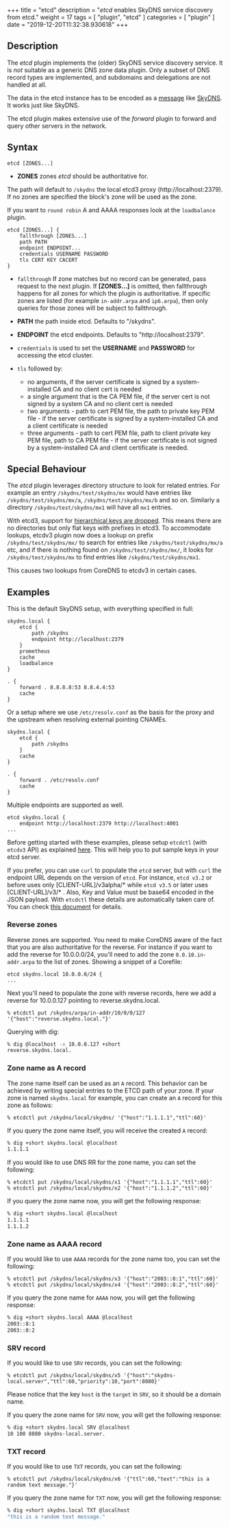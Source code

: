 +++
title = "etcd"
description = "*etcd* enables SkyDNS service discovery from etcd."
weight = 17
tags = [ "plugin", "etcd" ]
categories = [ "plugin" ]
date = "2019-12-20T11:32:38.930618"
+++

## Description

The *etcd* plugin implements the (older) SkyDNS service discovery service. It is *not* suitable as
a generic DNS zone data plugin. Only a subset of DNS record types are implemented, and subdomains
and delegations are not handled at all.

The data in the etcd instance has to be encoded as
a [message](https://github.com/skynetservices/skydns/blob/2fcff74cdc9f9a7dd64189a447ef27ac354b725f/msg/service.go#L26)
like [SkyDNS](https://github.com/skynetservices/skydns). It works just like SkyDNS.

The etcd plugin makes extensive use of the *forward* plugin to forward and query other servers in the
network.

## Syntax

~~~
etcd [ZONES...]
~~~

* **ZONES** zones *etcd* should be authoritative for.

The path will default to `/skydns` the local etcd3 proxy (http://localhost:2379). If no zones are
specified the block's zone will be used as the zone.

If you want to `round robin` A and AAAA responses look at the `loadbalance` plugin.

~~~
etcd [ZONES...] {
    fallthrough [ZONES...]
    path PATH
    endpoint ENDPOINT...
    credentials USERNAME PASSWORD
    tls CERT KEY CACERT
}
~~~

* `fallthrough` If zone matches but no record can be generated, pass request to the next plugin.
  If **[ZONES...]** is omitted, then fallthrough happens for all zones for which the plugin
  is authoritative. If specific zones are listed (for example `in-addr.arpa` and `ip6.arpa`), then only
  queries for those zones will be subject to fallthrough.
* **PATH** the path inside etcd. Defaults to "/skydns".
* **ENDPOINT** the etcd endpoints. Defaults to "http://localhost:2379".
* `credentials` is used to set the **USERNAME** and **PASSWORD** for accessing the etcd cluster.
* `tls` followed by:

    * no arguments, if the server certificate is signed by a system-installed CA and no client cert is needed
    * a single argument that is the CA PEM file, if the server cert is not signed by a system CA and no client cert is needed
    * two arguments - path to cert PEM file, the path to private key PEM file - if the server certificate is signed by a system-installed CA and a client certificate is needed
    * three arguments - path to cert PEM file, path to client private key PEM file, path to CA PEM
      file - if the server certificate is not signed by a system-installed CA and client certificate
      is needed.

## Special Behaviour

The *etcd* plugin leverages directory structure to look for related entries. For example
an entry `/skydns/test/skydns/mx` would have entries like `/skydns/test/skydns/mx/a`,
`/skydns/test/skydns/mx/b` and so on. Similarly a directory `/skydns/test/skydns/mx1` will have all
`mx1` entries.

With etcd3, support for [hierarchical keys are
dropped](https://coreos.com/etcd/docs/latest/learning/api.html). This means there are no directories
but only flat keys with prefixes in etcd3. To accommodate lookups, etcdv3 plugin now does a lookup
on prefix `/skydns/test/skydns/mx/` to search for entries like `/skydns/test/skydns/mx/a` etc, and
if there is nothing found on `/skydns/test/skydns/mx/`, it looks for `/skydns/test/skydns/mx` to
find entries like `/skydns/test/skydns/mx1`.

This causes two lookups from CoreDNS to etcdv3 in certain cases.

## Examples

This is the default SkyDNS setup, with everything specified in full:

~~~ corefile
skydns.local {
    etcd {
        path /skydns
        endpoint http://localhost:2379
    }
    prometheus
    cache
    loadbalance
}

. {
    forward . 8.8.8.8:53 8.8.4.4:53
    cache
}
~~~

Or a setup where we use `/etc/resolv.conf` as the basis for the proxy and the upstream
when resolving external pointing CNAMEs.

~~~ corefile
skydns.local {
    etcd {
        path /skydns
    }
    cache
}

. {
    forward . /etc/resolv.conf
    cache
}
~~~

Multiple endpoints are supported as well.

~~~
etcd skydns.local {
    endpoint http://localhost:2379 http://localhost:4001
...
~~~
Before getting started with these examples, please setup `etcdctl` (with `etcdv3` API) as explained
[here](https://coreos.com/etcd/docs/latest/dev-guide/interacting_v3.html). This will help you to put
sample keys in your etcd server.

If you prefer, you can use `curl` to populate the `etcd` server, but with `curl` the
endpoint URL depends on the version of `etcd`. For instance, `etcd v3.2` or before uses only
[CLIENT-URL]/v3alpha/* while `etcd v3.5` or later uses [CLIENT-URL]/v3/* . Also, Key and Value must
be base64 encoded in the JSON payload. With `etcdctl` these details are automatically taken care
of. You can check [this document](https://github.com/coreos/etcd/blob/master/Documentation/dev-guide/api_grpc_gateway.md#notes)
for details.

### Reverse zones

Reverse zones are supported. You need to make CoreDNS aware of the fact that you are also
authoritative for the reverse. For instance if you want to add the reverse for 10.0.0.0/24, you'll
need to add the zone `0.0.10.in-addr.arpa` to the list of zones. Showing a snippet of a Corefile:

~~~
etcd skydns.local 10.0.0.0/24 {
...
~~~

Next you'll need to populate the zone with reverse records, here we add a reverse for
10.0.0.127 pointing to reverse.skydns.local.

~~~
% etcdctl put /skydns/arpa/in-addr/10/0/0/127 '{"host":"reverse.skydns.local."}'
~~~

Querying with dig:

~~~ sh
% dig @localhost -x 10.0.0.127 +short
reverse.skydns.local.
~~~

### Zone name as A record

The zone name itself can be used as an `A` record. This behavior can be achieved by writing special
entries to the ETCD path of your zone. If your zone is named `skydns.local` for example, you can
create an `A` record for this zone as follows:

~~~
% etcdctl put /skydns/local/skydns/ '{"host":"1.1.1.1","ttl":60}'
~~~

If you query the zone name itself, you will receive the created `A` record:

~~~ sh
% dig +short skydns.local @localhost
1.1.1.1
~~~

If you would like to use DNS RR for the zone name, you can set the following:
~~~
% etcdctl put /skydns/local/skydns/x1 '{"host":"1.1.1.1","ttl":60}'
% etcdctl put /skydns/local/skydns/x2 '{"host":"1.1.1.2","ttl":60}'
~~~

If you query the zone name now, you will get the following response:

~~~ sh
% dig +short skydns.local @localhost
1.1.1.1
1.1.1.2
~~~

### Zone name as AAAA record

If you would like to use `AAAA` records for the zone name too, you can set the following:
~~~
% etcdctl put /skydns/local/skydns/x3 '{"host":"2003::8:1","ttl":60}'
% etcdctl put /skydns/local/skydns/x4 '{"host":"2003::8:2","ttl":60}'
~~~

If you query the zone name for `AAAA` now, you will get the following response:
~~~ sh
% dig +short skydns.local AAAA @localhost
2003::8:1
2003::8:2
~~~

### SRV record

If you would like to use `SRV` records, you can set the following:
~~~
% etcdctl put /skydns/local/skydns/x5 '{"host":"skydns-local.server","ttl":60,"priority":10,"port":8080}'
~~~
Please notice that the key `host` is the `target` in `SRV`, so it should be a domain name.

If you query the zone name for `SRV` now, you will get the following response:

~~~ sh
% dig +short skydns.local SRV @localhost
10 100 8080 skydns-local.server.
~~~

### TXT record

If you would like to use `TXT` records, you can set the following:
~~~
% etcdctl put /skydns/local/skydns/x6 '{"ttl":60,"text":"this is a random text message."}'
~~~

If you query the zone name for `TXT` now, you will get the following response:
~~~ sh
% dig +short skydns.local TXT @localhost
"this is a random text message."
~~~
